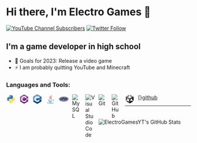 # Hi there, I'm Electro Games 👋 

[![YouTube Channel Subscribers](https://img.shields.io/youtube/channel/subscribers/UC-nbq4XhwafgA9fO5Sf0Ptg?logo=youtube&logoColor=red&style=for-the-badge)][youtube]
[![Twitter Follow](https://img.shields.io/twitter/follow/RealElectroGame?color=1DA1F2&logo=twitter&style=for-the-badge)][twitter]


## I'm a game developer in high school

- 🥅 Goals for 2023: Release a video game
- ⚡ I am probably quitting YouTube and Minecraft

### Languages and Tools:

[<img align="left" alt="Python" width="26px" src="https://raw.githubusercontent.com/devicons/devicon/1119b9f84c0290e0f0b38982099a2bd027a48bf1/icons/python/python-original.svg" style="padding-right:10px;" />][github]
[<img align="left" alt="C#" width="26px" src="https://raw.githubusercontent.com/devicons/devicon/1119b9f84c0290e0f0b38982099a2bd027a48bf1/icons/csharp/csharp-original.svg" style="padding-right:10px;" />][github]
[<img align="left" alt="C++" width="26px" src="https://raw.githubusercontent.com/devicons/devicon/1119b9f84c0290e0f0b38982099a2bd027a48bf1/icons/cplusplus/cplusplus-original.svg" style="padding-right:10px;" />][github]
[<img align="left" alt="Java" width="26px" src="https://raw.githubusercontent.com/devicons/devicon/1119b9f84c0290e0f0b38982099a2bd027a48bf1/icons/java/java-original.svg" style="padding-right:10px;" />}[github]
[<img align="left" alt="PHP" width="26px" src="https://raw.githubusercontent.com/devicons/devicon/1119b9f84c0290e0f0b38982099a2bd027a48bf1/icons/php/php-original.svg" style="padding-right:10px;" />][github]
[<img align="left" alt="MySQL" width="26px" src="https://cdn.jsdelivr.net/gh/devicons/devicon/icons/mysql/mysql-original.svg" style="padding-right:10px;" />][github]
[<img align="left" alt="Visual Studio Code" width="26px" src="https://cdn.jsdelivr.net/gh/devicons/devicon/icons/vscode/vscode-original.svg" style="padding-right:10px;" />][github]
[<img align="left" alt="Git" width="26px" src="https://cdn.jsdelivr.net/gh/devicons/devicon/icons/git/git-original.svg" style="padding-right:10px;" />][github]
[<img align="left" alt="GitHub" width="26px" src="https://user-images.githubusercontent.com/3369400/139448065-39a229ba-4b06-434b-bc67-616e2ed80c8f.png" style="padding-right:10px;" />][github]
[<img align="left" alt="Unity" width="26px" src="https://raw.githubusercontent.com/devicons/devicon/1119b9f84c0290e0f0b38982099a2bd027a48bf1/icons/unity/unity-original.svg" style="padding-right:10px;" />][github]

---

<img align="left" alt="ElectroGamesYT's GitHub Stats" src="https://github-readme-stats.vercel.app/api?username=ElectroGamesYT&show_icons=true&hide_border=false&title_color=ff652f&icon_color=FFE400&bg_color=09131B&text_color=ffffff&border_color=0c1a25" />

[twitter]: https://twitter.com/RealElectroGame
[youtube]: https://www.youtube.com/channel/UC-nbq4XhwafgA9fO5Sf0Ptg
[github]: https://github.com/ElectroGamesYT

